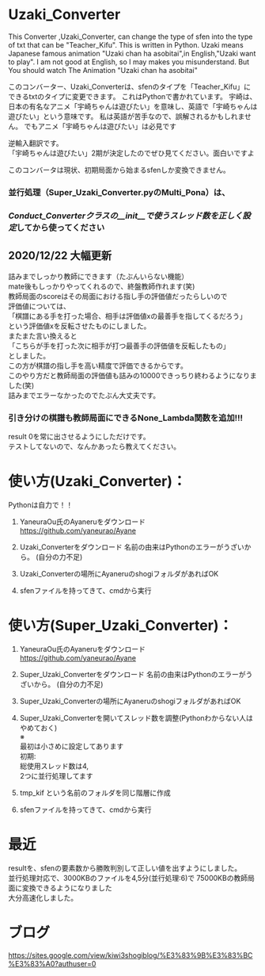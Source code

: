 # Uzaki_Converter
This Converter ,Uzaki_Converter, can change the type of sfen into the type of txt that can be "Teacher_Kifu".
This is written in Python. Uzaki means Japanese famous animation "Uzaki chan ha asobitai",in English,"Uzaki want to play". I am not good at English, so I may makes you misunderstand. But You should watch The Animation "Uzaki chan ha asobitai"  
  
このコンバーター、Uzaki_Converterは、sfenのタイプを「Teacher_Kifu」にできるtxtのタイプに変更できます。
これはPythonで書かれています。 宇崎は、日本の有名なアニメ「宇崎ちゃんは遊びたい」を意味し、英語で「宇崎ちゃんは遊びたい」という意味です。 私は英語が苦手なので、誤解されるかもしれません。 でもアニメ「宇崎ちゃんは遊びたい」は必見です  
  
逆輸入翻訳です。  
「宇崎ちゃんは遊びたい」2期が決定したのでぜひ見てください。面白いですよ  
  
このコンバータは現状、初期局面から始まるsfenしか変換できません。
### 並行処理（Super_Uzaki_Converter.pyのMulti_Pona）は、  
### ***Conduct_Converterクラスの__init__で使うスレッド数を正しく設定***してから使ってください

## 2020/12/22 大幅更新
詰みまでしっかり教師にできます（たぶんいらない機能）  
mate後もしっかりやってくれるので、終盤教師作れます(笑)  
教師局面のscoreはその局面における指し手の評価値だったらしいので  
評価値については、  
「棋譜にある手を打った場合、相手は評価値xの最善手を指してくるだろう」  
という評価値xを反転させたものにしました。  
またまた言い換えると  
「こちらが手を打った次に相手が打つ最善手の評価値を反転したもの」  
としました。  
この方が棋譜の指し手を高い精度で評価できるからです。  
このやり方だと教師局面の評価値も詰みの10000できっちり終わるようになりました(笑)  
詰みまでエラーなかったのでたぶん大丈夫です。  
  
### 引き分けの棋譜も教師局面にできるNone_Lambda関数を追加!!!
result 0を常に出させるようにしただけです。  
テストしてないので、なんかあったら教えてください。  


# 使い方(Uzaki_Converter)：
Pythonは自力で！！

1. YaneuraOu氏のAyaneruをダウンロード
https://github.com/yaneurao/Ayane

2. Uzaki_Converterをダウンロード
名前の由来はPythonのエラーがうざいから。
(自分の力不足)

3. Uzaki_Converterの場所にAyaneruのshogiフォルダがあればOK

4. sfenファイルを持ってきて、cmdから実行

# 使い方(Super_Uzaki_Converter)：

1. YaneuraOu氏のAyaneruをダウンロード
https://github.com/yaneurao/Ayane

2. Super_Uzaki_Converterをダウンロード
名前の由来はPythonのエラーがうざいから。
(自分の力不足)

3. Super_Uzaki_Converterの場所にAyaneruのshogiフォルダがあればOK

4. Super_Uzaki_Converterを開いてスレッド数を調整(Pythonわからない人はやめておく)  
※  
最初は小さめに設定してあります  
初期:  
総使用スレッド数は4,  
2つに並行処理してます  

6. tmp_kif という名前のフォルダを同じ階層に作成

5. sfenファイルを持ってきて、cmdから実行

# 最近
resultを、sfenの要素数から勝敗判別して正しい値を出すようにしました。  
並行処理対応で、3000KBのファイルを4,5分(並行処理:6)で  75000KBの教師局面に変換できるようになりました  
大分高速化しました。
  


# ブログ
https://sites.google.com/view/kiwi3shogiblog/%E3%83%9B%E3%83%BC%E3%83%A0?authuser=0
